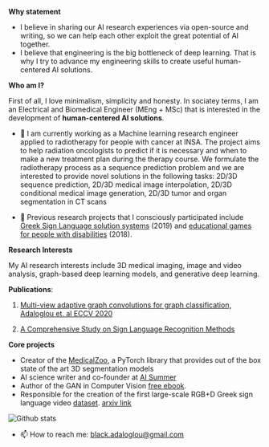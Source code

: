 **Why statement**

- I believe in sharing our AI research experiences via open-source and writing, so we can help each other exploit the great potential of AI together. 
- I believe that engineering is the big bottleneck of deep learning. That is why I try to advance my engineering skills to create useful human-centered AI solutions.

**Who am I?**

First of all, I love minimalism, simplicity and honesty. In sociatey terms, I am an Electrical and Biomedical Engineer (MEng + MSc) that is interested in the  development of **human-centered AI solutions**. 

- 🔭 I am currently working as a Machine learning research engineer applied to radiotherapy for people with cancer at INSA. The project aims to help radiation oncologists to predict if it is necessary and when to make a new treatment plan during the therapy course. We formulate the radiotherapy process as a sequence prediction problem and we are interested to provide novel solutions in the following tasks: 2D/3D sequence prediction, 2D/3D medical image interpolation, 2D/3D conditional medical image generation, 2D/3D tumor and organ segmentation in CT scans  

- 🌱 Previous research projects that I consciously participated include [Greek Sign Language solution systems](https://www.iti.gr/iti/projects/%CE%95%CF%80%CE%B9%CE%BA%CE%BF%CE%B9%CE%BD%CF%89%CE%BD%CF%8E.html) (2019) and [educational games for people with disabilities](https://www.iti.gr/iti/projects/MaTHiSiS.html) (2018).

**Research Interests** 

My AI research interests include 3D medical imaging, image and video analysis, graph-based deep learning models, and generative deep learning.

**Publications**:

1) [Multi-view adaptive graph convolutions for graph classification, Adaloglou et. al ECCV 2020](https://arxiv.org/abs/2007.12450)

2) [A Comprehensive Study on Sign Language Recognition Methods](https://arxiv.org/abs/2007.12530)


**Core projects**

- Creator of the [MedicalZoo](https://github.com/black0017/MedicalZooPytorch), a PyTorch library that provides out of the box state of the art 3D segmentation models
- AI science writer and co-founder at [AI Summer](https://theaisummer.com/)
- Author of the GAN in Computer Vision [free ebook](https://theaisummer.com/gans-computer-vision-ebook/).
- Responsible for the creation of the first large-scale RGB+D Greek sign language video [dataset](https://zenodo.org/record/3941811#.Xw6nqJZRU5k). [arxiv link](https://arxiv.org/abs/2007.12530)



![Github stats](https://github-readme-stats.vercel.app/api?username=black0017&show_icons=true&hide_border=true)


- 📫 How to reach me: black.adaloglou@gmail.com
